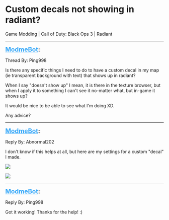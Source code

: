 # Custom decals not showing in radiant?
Game Modding | Call of Duty: Black Ops 3 | Radiant

---
<strong style="font-size: 1.4em;"><span style="text-decoration: underline;text-decoration-color: #34a7f9;"><span style="color:#34a7f9;">ModmeBot</span></span>:</strong>

<p>Thread By: Ping998<br /><p style="text-align:left;">Is there any specific things I need to do to have a custom decal in my map (ie transparent background with text) that shows up in radiant?</p><p style="text-align:left;"></p><p style="text-align:left;">When I say &quot;doesn&#39;t show up&quot; I mean, it is there in the texture browser, but when I apply it to something I can&#39;t see it no-matter what, but in-game it shows up?</p><p style="text-align:left;"></p><p style="text-align:left;">It would be nice to be able to see what I&#39;m doing XD.</p><p style="text-align:left;"></p><p style="text-align:left;">Any advice?</p></p>

---
<strong style="font-size: 1.4em;"><span style="text-decoration: underline;text-decoration-color: #34a7f9;"><span style="color:#34a7f9;">ModmeBot</span></span>:</strong>

<p>Reply By: Abnormal202<br /><p style="text-align:left;">I don&#39;t know if this helps at all, but here are my settings for a custom &quot;decal&quot; I made.</p><p style="text-align:left;"><img style="max-width: 500px;" src="http://i.imgur.com/fknhKBn.png"></p><p style="text-align:left;"><img style="max-width: 500px;" src="http://i.imgur.com/9l8OHr8.png"></p></p>

---
<strong style="font-size: 1.4em;"><span style="text-decoration: underline;text-decoration-color: #34a7f9;"><span style="color:#34a7f9;">ModmeBot</span></span>:</strong>

<p>Reply By: Ping998<br /><p style="text-align:left;">Got it working! Thanks for the help! :)</p></p>
